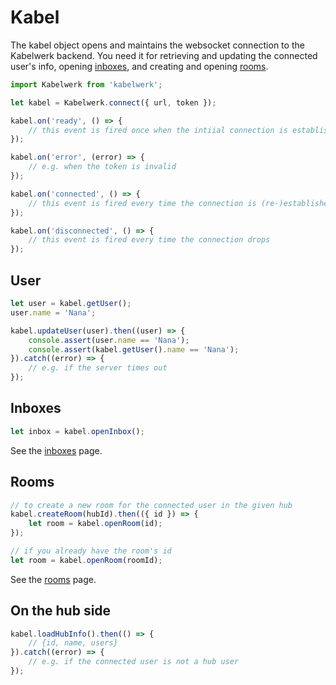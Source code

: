 # Kabel

The kabel object opens and maintains the websocket connection to the Kabelwerk backend. You need it for retrieving and updating the connected user's info, opening [inboxes](./inboxes.md), and creating and opening [rooms](./rooms.md).

```js
import Kabelwerk from 'kabelwerk';

let kabel = Kabelwerk.connect({ url, token });

kabel.on('ready', () => {
    // this event is fired once when the intiial connection is established
});

kabel.on('error', (error) => {
    // e.g. when the token is invalid
});

kabel.on('connected', () => {
    // this event is fired every time the connection is (re-)established
});

kabel.on('disconnected', () => {
    // this event is fired every time the connection drops
});
```


## User

```js
let user = kabel.getUser();
user.name = 'Nana';

kabel.updateUser(user).then((user) => {
    console.assert(user.name == 'Nana');
    console.assert(kabel.getUser().name == 'Nana');
}).catch((error) => {
    // e.g. if the server times out
});
```


## Inboxes

```js
let inbox = kabel.openInbox();
```

See the [inboxes](./inboxes.md) page.


## Rooms

```js
// to create a new room for the connected user in the given hub
kabel.createRoom(hubId).then(({ id }) => {
    let room = kabel.openRoom(id);
});

// if you already have the room's id
let room = kabel.openRoom(roomId);
```

See the [rooms](./rooms.md) page.


## On the hub side

```js
kabel.loadHubInfo().then(() => {
    // {id, name, users}
}).catch((error) => {
    // e.g. if the connected user is not a hub user
});
```
